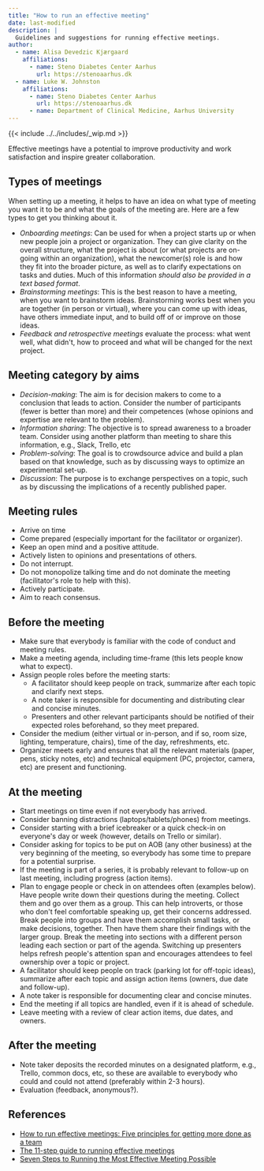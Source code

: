 ```yaml
---
title: "How to run an effective meeting"
date: last-modified
description: |
  Guidelines and suggestions for running effective meetings.
author:
  - name: Alisa Devedzic Kjærgaard 
    affiliations:
      - name: Steno Diabetes Center Aarhus
        url: https://stenoaarhus.dk
  - name: Luke W. Johnston
    affiliations:
      - name: Steno Diabetes Center Aarhus
        url: https://stenoaarhus.dk
      - name: Department of Clinical Medicine, Aarhus University
---
```


{{< include ../../includes/_wip.md >}}

Effective meetings have a potential to improve productivity and work
satisfaction and inspire greater collaboration.

## Types of meetings

When setting up a meeting, it helps to have an idea on what type of
meeting you want it to be and what the goals of the meeting are. Here
are a few types to get you thinking about it.

-   *Onboarding meetings*: Can be used for when a project starts up or
    when new people join a project or organization. They can give
    clarity on the overall structure, what the project is about (or what
    projects are on-going within an organization), what the newcomer(s)
    role is and how they fit into the broader picture, as well as to
    clarify expectations on tasks and duties. Much of this information
    *should also be provided in a text based format*.
-   *Brainstorming meetings*: This is the best reason to have a meeting,
    when you want to brainstorm ideas. Brainstorming works best when you
    are together (in person or virtual), where you can come up with
    ideas, have others immediate input, and to build off of or improve
    on those ideas.
-   *Feedback and retrospective meetings* evaluate the process: what
    went well, what didn't, how to proceed and what will be changed for
    the next project.

## Meeting category by aims

-   *Decision-making*: The aim is for decision makers to come to a
    conclusion that leads to action. Consider the number of participants
    (fewer is better than more) and their competences (whose opinions
    and expertise are relevant to the problem).
-   *Information sharing*: The objective is to spread awareness to a
    broader team. Consider using another platform than meeting to share
    this information, e.g., Slack, Trello, etc
-   *Problem-solving*: The goal is to crowdsource advice and build a
    plan based on that knowledge, such as by discussing ways to optimize
    an experimental set-up.
-   *Discussion*: The purpose is to exchange perspectives on a topic,
    such as by discussing the implications of a recently published
    paper.

## Meeting rules

-   Arrive on time
-   Come prepared (especially important for the facilitator or
    organizer).
-   Keep an open mind and a positive attitude.
-   Actively listen to opinions and presentations of others.
-   Do not interrupt.
-   Do not monopolize talking time and do not dominate the meeting
    (facilitator's role to help with this).
-   Actively participate.
-   Aim to reach consensus.

## Before the meeting

-   Make sure that everybody is familiar with the code of conduct and
    meeting rules.
-   Make a meeting agenda, including time-frame (this lets people know
    what to expect).
-   Assign people roles before the meeting starts:
    -   A facilitator should keep people on track, summarize after each
        topic and clarify next steps.
    -   A note taker is responsible for documenting and distributing
        clear and concise minutes.
    -   Presenters and other relevant participants should be notified of
        their expected roles beforehand, so they meet prepared.
-   Consider the medium (either virtual or in-person, and if so, room
    size, lighting, temperature, chairs), time of the day, refreshments,
    etc.
-   Organizer meets early and ensures that all the relevant materials
    (paper, pens, sticky notes, etc) and technical equipment (PC,
    projector, camera, etc) are present and functioning.

## At the meeting

-   Start meetings on time even if not everybody has arrived.
-   Consider banning distractions (laptops/tablets/phones) from
    meetings.
-   Consider starting with a brief icebreaker or a quick check-in on
    everyone's day or week (however, details on Trello or similar).
-   Consider asking for topics to be put on AOB (any other business) at
    the very beginning of the meeting, so everybody has some time to
    prepare for a potential surprise.
-   If the meeting is part of a series, it is probably relevant to
    follow-up on last meeting, including progress (action items).
-   Plan to engage people or check in on attendees often (examples
    below). Have people write down their questions during the meeting.
    Collect them and go over them as a group. This can help introverts,
    or those who don't feel comfortable speaking up, get their concerns
    addressed. Break people into groups and have them accomplish small
    tasks, or make decisions, together. Then have them share their
    findings with the larger group. Break the meeting into sections with
    a different person leading each section or part of the agenda.
    Switching up presenters helps refresh people's attention span and
    encourages attendees to feel ownership over a topic or project.
-   A facilitator should keep people on track (parking lot for off-topic
    ideas), summarize after each topic and assign action items (owners,
    due date and follow-up).
-   A note taker is responsible for documenting clear and concise
    minutes.
-   End the meeting if all topics are handled, even if it is ahead of
    schedule.
-   Leave meeting with a review of clear action items, due dates, and
    owners.

## After the meeting

-   Note taker deposits the recorded minutes on a designated platform,
    e.g., Trello, common docs, etc, so these are available to everybody
    who could and could not attend (preferably within 2-3 hours).
-   Evaluation (feedback, anonymous?).

## References

-   [How to run effective meetings: Five principles for getting more
    done as a
    team](https://slack.com/intl/en-dk/blog/productivity/run-effective-meetings)
-   [The 11-step guide to running effective
    meetings](https://www.nature.com/articles/d41586-019-02295-z)
-   [Seven Steps to Running the Most Effective Meeting
    Possible](https://www.forbes.com/sites/forbesleadershipforum/2014/02/05/seven-steps-to-running-the-most-effective-meeting-possible/)
